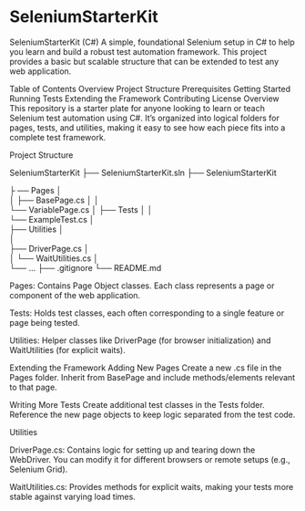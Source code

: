# SeleniumStarterKit

SeleniumStarterKit (C#)
A simple, foundational Selenium setup in C# to help you learn and build a robust test automation framework. This project provides a basic but scalable structure that can be extended to test any web application.

Table of Contents
Overview
Project Structure
Prerequisites
Getting Started
Running Tests
Extending the Framework
Contributing
License
Overview
This repository is a starter plate for anyone looking to learn or teach Selenium test automation using C#. It’s organized into logical folders for pages, tests, and utilities, making it easy to see how each piece fits into a complete test framework.

Project Structure

SeleniumStarterKit
├── SeleniumStarterKit.sln
├── SeleniumStarterKit

├
── Pages
│  
│   ├── BasePage.cs
│   │  
└── VariablePage.cs
│   ├── Tests
│   │   
└── ExampleTest.cs
│   
├── Utilities
│   
│   
├── DriverPage.cs
│   
│   └── WaitUtilities.cs
│  
└── ...
├── .gitignore
└── README.md



Pages: Contains Page Object classes. Each class represents a page or component of the web application.

Tests: Holds test classes, each often corresponding to a single feature or page being tested.

Utilities: Helper classes like DriverPage (for browser initialization) and WaitUtilities (for explicit waits).


Extending the Framework
Adding New Pages
Create a new .cs file in the Pages folder. Inherit from BasePage and include methods/elements relevant to that page.

Writing More Tests
Create additional test classes in the Tests folder. Reference the new page objects to keep logic separated from the test code.

Utilities

DriverPage.cs: Contains logic for setting up and tearing down the WebDriver. You can modify it for different browsers or remote setups (e.g., Selenium Grid).

WaitUtilities.cs: Provides methods for explicit waits, making your tests more stable against varying load times.
